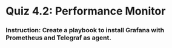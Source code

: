 # Quiz 4.2: Performance Monitor
### Instruction: Create a playbook to install Grafana with Prometheus and Telegraf as agent.
